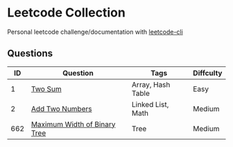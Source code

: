 # Leetcode Collection

Personal leetcode challenge/documentation with [leetcode-cli](https://github.com/kavimaluskam/leetcode-cli)

## Questions

| ID | Question | Tags | Diffculty |
| -- | -------- | ---- | --------- |
|  1 | [Two Sum](./1_two-sum) | Array, Hash Table | Easy |
|  2 | [Add Two Numbers](./2_add-two-numbers) | Linked List, Math | Medium |
| 662| [Maximum Width of Binary Tree](./662_maximum-width-of-binary-tree) | Tree | Medium |